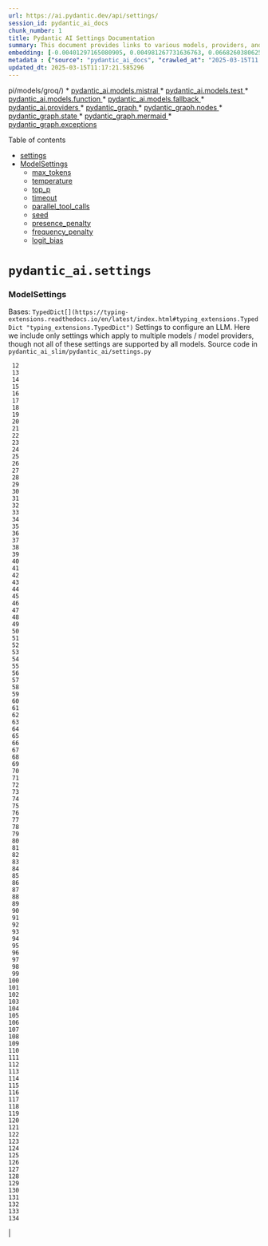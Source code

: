 ```yaml
---
url: https://ai.pydantic.dev/api/settings/
session_id: pydantic_ai_docs
chunk_number: 1
title: Pydantic AI Settings Documentation
summary: This document provides links to various models, providers, and components within the Pydantic AI framework, including ModelSettings and related functionalities.
embedding: [-0.00401297165080905, 0.004981267731636763, 0.06682603806257248, -0.06158905848860741, -0.023907355964183807, 0.013651604764163494, -0.02367551065981388, 0.007105380762368441, 0.0029901242814958096, 0.003469157963991165, -0.012499196454882622, -0.07244487851858139, 0.00711901905015111, -0.015970058739185333, 0.007234941702336073, -0.01558819692581892, 0.0161609910428524, 0.06017071008682251, 0.006120037753134966, 0.07402688264846802, 0.06475307047367096, -0.004323235712945461, 0.011380883865058422, 0.007971392013132572, -0.010521691292524338, 0.011367245577275753, 0.029785320162773132, -0.0074054161086678505, 0.028557904064655304, -0.022693578153848648, 0.018506720662117004, -0.012144609354436398, -0.029621664434671402, -0.03540416434407234, -0.02164345420897007, -0.032976604998111725, 0.014333503320813179, 0.016951993107795715, -0.0023218640126287937, 0.02524387650191784, -0.02778053842484951, -0.06671693176031113, -0.006362111773341894, -0.016815613955259323, -0.05727946385741234, 0.03922279179096222, 0.04770560935139656, 0.044896189123392105, 0.004960810765624046, 0.004780107643455267, -0.048469334840774536, 0.014047105796635151, -0.018820393830537796, 0.0076440805569291115, 0.0371498242020607, -0.012035505846142769, 0.002938981866464019, 0.0006763579440303147, 0.021452521905303, -0.019393188878893852, 0.011592271737754345, -0.02216169610619545, -0.014810832217335701, 0.03616788983345032, 0.0036276993341743946, -0.029867148026823997, -0.043368734419345856, 0.0439688079059124, -0.048169299960136414, 2.8394673790899105e-05, 0.026116706430912018, 0.0149881262332201, -0.03916824236512184, -0.03761351481080055, 0.027057725936174393, -0.027712348848581314, 0.026307638734579086, 0.10457593202590942, 0.010153466835618019, -0.029212525114417076, -0.023048164322972298, 0.022911785170435905, 0.0054620057344436646, 0.01031712256371975, -0.023048164322972298, -0.019543206319212914, -0.07069922238588333, -0.009007877670228481, -0.02385280467569828, 0.007255398668348789, 0.0019979621283710003, -0.07086287438869476, -0.050542306154966354, 0.014142571948468685, 0.08521001785993576, -0.029867148026823997, 0.03916824236512184, -0.03594968095421791, 0.0044221109710633755, 0.003658384783193469, 0.019870517775416374, -0.023825528100132942, -0.041350316256284714, 0.06906266510486603, 0.010637613944709301, -0.0037333935033529997, 0.022611750289797783, -0.02471199631690979, -0.0025127953849732876, 0.01756570115685463, -0.10517600178718567, 0.005294940900057554, -0.014101658016443253, 0.02558482624590397, -0.08079131692647934, -0.021738920360803604, -0.04999678581953049, 0.046450916677713394, 0.010753537528216839, -0.020170552656054497, -0.029730768874287605, -0.022693578153848648, 0.07446330040693283, 0.013958459720015526, 0.01807030662894249, 0.004370968323200941, -0.020334208384156227, -0.053924523293972015, -0.08062766492366791, -0.020497864112257957, -0.020866090431809425, 0.006863306742161512, 0.041486695408821106, -0.04085934907197952, -0.00554383359849453, -0.018302151933312416, -0.0446779802441597, 0.022052593529224396, -0.004374377895146608, 0.0033736920449882746, 0.030712701380252838, 0.01338566467165947, 0.003992514684796333, 0.04222314804792404, -0.004984676837921143, 0.01176274660974741, -0.03191284462809563, 0.00719402777031064, -0.021561626344919205, 0.06306196004152298, 0.009069248102605343, 0.016270095482468605, -0.00928063690662384, 0.014169847592711449, -0.02607579343020916, -0.0014515911461785436, 0.02229807712137699, 0.03834996372461319, 0.029239801689982414, -0.0371498242020607, -0.01652921549975872, 0.040804795920848846, -0.017456598579883575, -0.034667711704969406, 0.005629071034491062, 0.003220265032723546, -0.05640663206577301, -0.02060696855187416, -0.06486216932535172, -0.04876936972141266, 0.011387703008949757, 0.0069451346062123775, -0.031612806022167206, 0.004994905553758144, 0.0059052398428320885, -0.012956068851053715, -0.013058353215456009, -0.025339342653751373, -0.05624297633767128, -0.03442222997546196, -0.028694283217191696, 0.005322216544300318, -0.09748418629169464, -0.012867421843111515, -0.020347846671938896, -0.01584731787443161, -0.03965920954942703, 0.004998315125703812, 0.010296665132045746, -0.0023610731586813927, 0.03215832635760307, -0.014565348625183105, 0.030249010771512985, 0.01542454119771719, 0.0255711879581213, -0.013153819367289543, 0.027521418407559395, -0.02284359559416771, -0.005066504701972008, 0.010964925400912762, 0.0019587529823184013, 0.01667923294007778, 0.017961202189326286, -0.02098883129656315, 0.01667923294007778, -0.055124662816524506, -0.02502566948533058, 0.014701728709042072, -0.011230865493416786, -0.017252027988433838, -0.016242818906903267, -0.04211404174566269, 0.013869812712073326, 0.00315548456273973, 0.002277540508657694, 0.05370631441473961, -0.04876936972141266, -0.015438178554177284, 0.003869773121550679, 0.05108782649040222, 0.00029811743297614157, 0.024111926555633545, 0.039604656398296356, -0.006645099725574255, 0.011476349085569382, 0.022257162258028984, -0.015397264622151852, -0.02300725132226944, 0.01650194078683853, 0.017265666276216507, -0.006372340023517609, 0.005414273124188185, -0.027739625424146652, -0.00851691048592329, 0.019897794350981712, -0.04465070366859436, -0.023920994251966476, -0.005908649414777756, 0.04585084691643715, -0.028857938945293427, 0.036386094987392426, -0.01703382097184658, -0.02964894101023674, 0.056188423186540604, 0.036222439259290695, 0.011571815237402916, 0.0008020829409360886, -0.028912490233778954, -0.01958412118256092, 0.013719795271754265, 0.030985461547970772, 0.01978868991136551, 0.010351217351853848, -0.03240381181240082, -0.002032057149335742, 0.01940682716667652, -0.025843948125839233, 9.567886445438489e-05, -0.04017744958400726, 0.004892620723694563, -0.03049449436366558, 0.02472563460469246, -0.009751146659255028, -0.010160285979509354, -0.0011259847087785602, -0.031640082597732544, -0.024807462468743324, 0.0066723753698170185, -0.018506720662117004, -0.05722491070628166, 0.04481435939669609, 0.022939059883356094, 0.02677132934331894, -0.013208371587097645, -0.015615472570061684, 0.0030293334275484085, 0.00024676197790540755, 0.00494376290589571, -0.024248305708169937, 0.02029329538345337, 0.009062428958714008, -0.008660108782351017, 0.045414429157972336, 0.006679194513708353, 0.0018172591226175427, 0.03254019096493721, 0.021943489089608192, 0.03188556805253029, -0.002441196236759424, -0.008755574934184551, 0.0202796570956707, 0.021902576088905334, 0.03761351481080055, -0.023402752354741096, 0.027685074135661125, -0.00566316582262516, 0.011858212761580944, 0.028530627489089966, 0.012928793206810951, -0.012035505846142769, 0.055970218032598495, 0.049860406666994095, -0.02643037959933281, -0.04410518705844879, -0.008455540053546429, 0.01526088546961546, 0.036222439259290695, -0.014742642641067505, 0.025121135637164116, -0.009819336235523224, -0.004892620723694563, 0.003170827403664589, -0.01449715904891491, -0.02658039890229702, -0.06393478810787201, -0.009226084686815739, 0.024793824180960655, 0.03199467062950134, 0.04426884278655052, -0.0008736822637729347, -0.0416230745613575, -0.033467572182416916, -0.0077872793190181255, 0.01752478815615177, -0.011169495061039925, 0.013917545787990093, -0.02678496763110161, -0.011612729169428349, -0.01194004062563181, -0.04691460728645325, 0.028039660304784775, -0.02641674317419529, -0.054797351360321045, 0.07353591918945312, 0.02538025751709938, -0.043886978179216385, -0.006675784941762686, 0.0402047261595726, -0.031449154019355774, 0.047323744744062424, -0.03548599034547806, -0.02622581087052822, -0.05335172638297081, -0.03562236949801445, -0.027357762679457664, 0.03717709705233574, -0.005782498046755791, 0.038240861147642136, 0.03903186321258545, 0.030439943075180054, -0.012246894650161266, -0.004664184991270304, -0.011626367457211018, 0.010153466835618019, -0.050214994698762894, -0.018506720662117004, 0.0057790884748101234, -0.01151044387370348, -0.028094211593270302, 0.040504761040210724, -0.05929788202047348, 0.03327663987874985, 0.014278952032327652, -0.03747713193297386, -0.011667280457913876, -0.02352549321949482, -0.011258142068982124, -0.020879726856946945, -0.0046948702074587345, 0.00026125230942852795, 0.024398323148489, -0.013958459720015526, 0.012969707138836384, 0.00285374466329813, -0.009260179474949837, -0.0348040908575058, -0.02281631901860237, 0.0242210291326046, 0.007289493456482887, -0.014101658016443253, 0.030903633683919907, -0.0057790884748101234, 0.022543558850884438, 0.0024667673278599977, 0.031285498291254044, -0.0012725928099825978, 0.0020729710813611746, 0.009185170754790306, -0.03308570757508278, 0.0047289649955928326, 0.0005868587759323418, 0.013822079636156559, 0.010712623596191406, -0.012656033970415592, 0.003204922191798687, 0.022570835426449776, -0.012465101666748524, 0.025816671550273895, 0.0527789331972599, 0.0012231551809236407, 0.00022246934531722218, -0.031121840700507164, -0.009901164099574089, 0.016924716532230377, -0.027125917375087738, -0.015642749145627022, 0.009914802387356758, 0.01302425842732191, 0.012628757394850254, -0.006300740875303745, 0.03065815009176731, -0.010671709664165974, 0.02146616019308567, -0.004538033623248339, -0.00870102271437645, -0.053924523293972015, 0.017592977732419968, 0.031258221715688705, 0.016488302499055862, 0.008748755790293217, 0.00047732883831486106, -0.06191636994481087, -0.017633890733122826, -0.03101273812353611, -0.019543206319212914, 0.042004939168691635, 0.026525845751166344, -0.0558338388800621, -0.025434808805584908, -0.04118666052818298, 0.013678881339728832, 0.009935258887708187, 0.04770560935139656, -0.03376760706305504, 0.013119724579155445, -0.037586238235235214, -0.04418701305985451, 0.018615825101733208, 0.01107402890920639, -0.032294705510139465, 0.023416388779878616, -0.009096523746848106, -0.010003448463976383, 0.023907355964183807, -0.013106086291372776, -0.018111219629645348, -0.009996630251407623, -0.015710938721895218, -0.005990477278828621, -0.06835348904132843, 0.0021189991384744644, 0.002393463160842657, -0.003230493515729904, 0.015342713333666325, -0.001670651021413505, -0.028748834505677223, 0.06988094002008438, 0.0015717757632955909, 0.04874209314584732, -0.03815903142094612, 0.020334208384156227, -0.0016749128699302673, -0.024780185893177986, -0.01770208217203617, 0.001487390836700797, 0.005560880992561579, -0.01706109754741192, 0.014251675456762314, -0.01707473397254944, 0.0018121448811143637, 0.004251636099070311, -0.00711901905015111, 0.01707473397254944, -0.009369282983243465, 0.023211820051074028, -0.025625741109251976, 0.028585178777575493, -0.00041382707422599196, 0.023934632539749146, -0.0072008464485406876, 0.023075440898537636, -0.0149881262332201, -0.019147705286741257, 0.037722617387771606, -0.0004080735379830003, 0.08002758771181107, 0.02863973192870617, -0.008489634841680527, -0.028885213658213615, 0.013208371587097645, -0.03624971583485603, -0.006931496784090996, 0.04448704794049263, -0.016065524891018867, 0.03584057837724686, -0.0022621979005634785, -0.0037504408974200487, 0.005179018247872591, -0.018656739965081215, -0.013794803991913795, 0.020334208384156227, -0.022257162258028984, -0.019515931606292725, 0.0253938939422369, 0.021684367209672928, 0.0160518866032362, -0.0030907043255865574, -0.0057927267625927925, -0.029758043587207794, 0.03938644751906395, -0.06933542340993881, 0.02353913150727749, -0.0022281028795987368, -0.010521691292524338, 0.010658071376383305, 0.020866090431809425, 0.017811184749007225, 0.006934906356036663, -0.012649214826524258, -0.00724176038056612, 0.019543206319212914, -0.019502293318510056, -0.014551711268723011, 0.015356350690126419, 0.010092095471918583, -0.014565348625183105, 0.001732874196022749, -0.043368734419345856, -0.024752911180257797, -0.02352549321949482, 0.026321277022361755, -0.026703139767050743, -0.01685652695596218, -0.022448094561696053, -0.03131277114152908, 0.03166735917329788, 0.025012031197547913, 0.009089705534279346, -0.024575617164373398, -0.0077531845308840275, -0.006696241907775402, 0.02403009869158268, -0.022202610969543457, 0.011285417713224888, -0.0006844555027782917, 0.006085942965000868, 0.031803738325834274, 0.022884508594870567, -0.008203237317502499, -0.008755574934184551, 0.05013316869735718, 0.014074382372200489, 0.022734491154551506, -0.051360584795475006, 0.011449073441326618, -0.021247953176498413, -0.017688443884253502, -0.0021462750155478716, 0.02179347164928913, 0.013917545787990093, 0.008380530402064323, -0.01194004062563181, 0.02795783244073391, 0.04825112596154213, -0.05125148221850395, 0.04533260315656662, 0.02437104657292366, 0.006345064379274845, -0.02659403532743454, -0.02554391324520111, -0.026989536359906197, -0.0057961358688771725, -0.025162048637866974, -0.009369282983243465, 0.00515174213796854, -0.03101273812353611, -0.012581024318933487, -0.020306933671236038, -0.001726907561533153, 0.02285723388195038, -0.021520711481571198, -0.00981251709163189, -0.0021565034985542297, 0.011769565753638744, -0.0651349276304245, 0.005472234450280666, -0.022761767730116844, 0.030603598803281784, -0.02094791829586029, 0.0072008464485406876, 0.04402335733175278, -0.004626680165529251, -0.01013982854783535, -0.008830583654344082, -0.0057177175767719746, -0.0007053386070765555, 0.020702434703707695, -0.002903182292357087, -0.05212431028485298, 0.015929145738482475, -0.013167457655072212, -0.03611333668231964, -0.01822032406926155, 0.04868754372000694, -0.01993870735168457, 0.002098542172461748, -0.010705804452300072, 0.020716072991490364, -0.024643806740641594, 0.000571942247916013, -0.016229180619120598, -0.007596347481012344, 0.017770271748304367, -0.025680292397737503, -0.008332798257470131, -0.01449715904891491, -0.030030803754925728, -0.014033468440175056, 0.06742610782384872, -0.06878990679979324, -0.008462358266115189, 0.04385970160365105, 0.025762120261788368, 0.011967316269874573, -0.010637613944709301, -0.012628757394850254, -0.013440216891467571, -0.02542117051780224, -0.013692518696188927, 0.015615472570061684, -0.021520711481571198, 0.017852099612355232, 0.04244135320186615, 0.025653015822172165, -0.02251628413796425, 0.01977505162358284, 0.0059393346309661865, -0.0204569511115551, 0.004872163757681847, -0.023825528100132942, 0.019120430573821068, 0.03379488363862038, 0.0014584100572392344, -0.0419776625931263, 0.0063825687393546104, -0.018179411068558693, -0.023580044507980347, -0.000594103941693902, 0.015601834282279015, -0.013460673391819, 0.009096523746848106, -0.02042967453598976, -0.022584473714232445, 0.02405737340450287, 0.004442567937076092, -0.017115648835897446, -0.005860916338860989, -0.026962261646986008, 0.00904197245836258, 0.03777717053890228, -0.06366202980279922, 0.021070659160614014, 0.005093780811876059, -0.03526778146624565, 0.016624681651592255, 0.03524050861597061, 0.01857491210103035, -0.01380162313580513, 0.016611043363809586, -0.0016953698359429836, -0.003448700997978449, 0.0642075464129448, 0.015492730773985386, 0.0473782978951931, -0.000419367483118549, -0.0012086648494005203, 0.021875299513339996, -0.026798605918884277, -0.017770271748304367, 0.03033083863556385, -0.019297722727060318, 0.010160285979509354, -0.0797002837061882, 0.0072758556343615055, 0.05130603164434433, -0.0310400128364563, 0.030767254531383514, 0.02758960798382759, 0.008196418173611164, 0.015451816841959953, 0.026975899934768677, -0.03600423410534859, 0.007016734220087528, -0.014292589388787746, 0.010610338300466537, 0.019515931606292725, -0.0357314758002758, 0.018997687846422195, 0.011053572408854961, -0.04923306033015251, -0.027071364223957062, 0.00315378000959754, -0.0061950464732944965, 0.011401340365409851, -0.050515029579401016, 0.019720500335097313, 0.028503350913524628, 0.009253360331058502, 0.03224015608429909, -0.0204569511115551, -0.02760324627161026, 0.0067678410559892654, -0.044923461973667145, 0.00643030134961009, -0.015288161113858223, 0.0022229887545108795, 0.010105733759701252, 0.03884093090891838, -0.01650194078683853, -0.009832974523305893, -0.04137759283185005, 0.01524724718183279, -0.002105361083522439, 0.0382135845720768, 0.0032168554607778788, 0.012158247642219067, 0.014115296304225922, 0.04789654165506363, -0.014879021793603897, -0.015983697026968002, -0.009001058526337147, 0.015165419317781925, -0.017442960292100906, 0.003354939864948392, -0.023798253387212753, -0.015779128298163414, -0.03431312367320061, 0.03761351481080055, -0.03215832635760307, 0.0025860995519906282, 0.008175961673259735, 0.006089352536946535, -0.031803738325834274, 0.00015193548460956663, 0.01338566467165947, 0.004613042343407869, -0.006658737547695637, 0.03660430386662483, -0.013522044755518436, -0.033331193029880524, 0.007139476016163826, 0.011640004813671112, 0.0037947644013911486, 0.011735470965504646, 0.01838397979736328, -0.0025843947660177946, -0.028148764744400978, -0.007384959142655134, -0.05403362587094307, 0.029212525114417076, -0.0011353607987985015, -0.0015513187972828746, -0.012192342430353165, 0.024425599724054337, -0.007480424828827381, -0.020143277943134308, -0.00902833417057991, -0.006617823615670204, -0.001704745925962925, -0.008660108782351017, -0.04279594123363495, -0.026975899934768677, 0.00046795274829491973, 0.03633154556155205, 0.032458361238241196, -0.033494848757982254, 0.010698985308408737, -0.015874594449996948, 0.0031793511006981134, 0.004875573329627514, 0.009246542118489742, -0.0022144648246467113, 0.019693223759531975, -0.003542461898177862, 0.025352980941534042, -0.023907355964183807, -0.01508359145373106, -0.040995728224515915, -0.024684719741344452, 0.0030736569315195084, -0.04298687353730202, -0.01449715904891491, 0.0003187874681316316, -0.001138770254328847, -0.002476995810866356, -0.013317475095391273, 0.03529505804181099, -0.09208355098962784, 0.0026576989330351353, 0.013071991503238678, -0.006583728827536106, 0.03720437362790108, -0.012567386962473392, -0.016965631395578384, 0.016979269683361053, 0.005100599490106106, -0.02164345420897007, 0.009730689227581024, 0.034858644008636475, -0.011101305484771729, -0.0022400361485779285, 0.031612806022167206, -0.040150176733732224, -0.016447387635707855, -0.008298703469336033, 0.04385970160365105, 0.004572128411382437, -0.028203316032886505, 0.01774299517273903, -0.0007931330474093556, 0.03543143719434738, -0.035540543496608734, -0.022243523970246315, 0.007125837728381157, 0.00733040738850832, 0.02487565204501152, 0.02146616019308567, -0.012055963277816772, -0.0337403304874897, -0.023102715611457825, 0.027575969696044922, -0.02456197887659073, 0.06388023495674133, 0.02435741014778614, 0.012471920810639858, -0.008400987833738327, -0.015806403011083603, 0.009171532467007637, 0.0007407121011056006, 0.027125917375087738, 0.030412666499614716, 0.017511149868369102, -0.01617462933063507, -0.02147979848086834, -0.015942784026265144, -0.047651056200265884, -0.014033468440175056, -0.002115589566528797, 0.05880691483616829, 0.022120783105492592, 0.006000705529004335, 0.021738920360803604, 0.040477488189935684, -0.03594968095421791, -0.005182427354156971, -0.0030889995396137238, 0.020361484959721565, 0.01703382097184658, 0.0011634890688583255, -0.008469177410006523, -0.003242426784709096, -0.04874209314584732, 0.0026014421600848436, -0.010119372047483921, -0.015138143673539162, -0.02435741014778614, -0.014074382372200489, -0.015738213434815407, -3.1058338208822533e-05, -0.013119724579155445, 0.00021596999431494623, -0.01858854852616787, -0.006733746267855167, 0.003020809730514884, 0.016065524891018867, -0.016242818906903267, -0.02572120539844036, 0.019679587334394455, 0.0010023906361311674, -0.020866090431809425, 0.004913077689707279, 0.003370282705873251, -0.0035526903811842203, 0.0299762524664402, -0.03829541057348251, 0.002555414102971554, 0.0015240428037941456, 0.015097229741513729, 0.018629463389515877, -0.014347141608595848, -0.017633890733122826, -0.043396010994911194, -0.0007824783679097891, 0.011551357805728912, 0.01176274660974741, -0.007078105118125677, -0.004370968323200941, 0.009601129218935966, 0.02232535183429718, -0.0011865030974149704, 0.02435741014778614, 0.0163382850587368, 0.020184190943837166, 0.032131049782037735, -0.02779417671263218, 0.0022366265766322613, 0.04113210737705231, 0.017592977732419968, 0.027548693120479584, 0.014088019728660583, 0.025298429653048515, -0.022734491154551506, -0.025530274957418442, 0.05918877571821213, 0.035867854952812195, -0.00853736698627472, 0.014115296304225922, 0.007855469360947609, 0.017988478764891624, 0.000744121556635946, 0.060934435576200485, -0.0009444292518310249, -0.019011326134204865, 0.007214484736323357, 0.03084908239543438, -0.026471294462680817, 0.010283026844263077, 0.026280362159013748, 0.011619548313319683, -0.032294705510139465, 0.018261238932609558, -0.029512561857700348, -0.016229180619120598, 0.047623779624700546, -0.03704071789979935, 0.024984756484627724, 0.0038288591895252466, -0.0216298159211874, 0.005577928386628628, 0.043041422963142395, -0.0070235528983175755, -0.028885213658213615, 0.03423129767179489, 0.0122537137940526, -0.062461890280246735, 0.03529505804181099, -0.016461025923490524, 0.010412587784230709, -0.0004577242652885616, -0.007869106717407703, 0.052206140011548996, -0.003375396830961108, 0.019134066998958588, -0.007228122558444738, -0.03810448199510574, -0.006975820288062096, -0.02760324627161026, -0.018138496205210686, 0.0020576282404363155, -0.012403731234371662, 0.0016902555944398046, 0.020225105807185173, -0.010773994028568268, -0.019338637590408325, -0.021752556785941124, 0.015888230875134468, -0.002993533853441477, -0.004971039015799761, -0.015465455129742622, 0.030194459483027458, 0.03455860912799835, 0.0026304228231310844, 0.0902833417057991, -0.011994591914117336, -0.0021479798015207052, -0.0419776625931263, 0.026675863191485405, 0.006184818223118782, -0.0014064153656363487, 0.0023014070466160774, 0.03324936330318451, 0.07402688264846802, -0.0011839460348710418, -0.006979229860007763, 0.025352980941534042, -0.00791683979332447, 0.06158905848860741, 0.06224368140101433, 0.04156852513551712, 0.011278598569333553, 0.03624971583485603, 0.0015743328258395195, -0.02847607620060444, 0.05962519347667694, 0.016106439754366875, 0.0001226351596415043, 0.02831242047250271, 0.030276287347078323, 0.00844190176576376, -0.02386644296348095, 0.0043300543911755085, -0.027644159272313118, 0.019529569894075394, -0.010283026844263077, -0.035895127803087234, 0.015915507450699806, 0.048823922872543335, -0.0310400128364563, -0.014865384437143803, 0.005567700136452913, -0.010896735824644566, -0.025653015822172165, 0.010569424368441105, -0.022611750289797783, -0.023798253387212753, -0.035185955464839935, 0.004544852767139673, -0.017320217564702034, -0.0216298159211874, 0.00570748932659626, 0.01303789671510458, 0.0034009681548923254, 0.004507347941398621, -0.010930830612778664, 0.0313946008682251, 0.025871222838759422, 0.0032731122337281704, -0.0021616178564727306, 0.011469529941678047, -0.0027668026741594076, 0.021275227889418602, 0.025516636669635773, -0.011483168229460716, 0.036740683019161224, -0.009573852643370628, -0.013337931595742702, -0.01790665090084076, 0.008046400733292103, 0.023075440898537636, -0.014401692897081375, -0.03000352717936039, 0.008557824417948723, 0.013631148263812065, 0.009621585719287395, 0.052069757133722305, 0.007807736285030842, -0.024139201268553734, 0.014074382372200489, -0.0011651938548311591, -0.01839761808514595, -0.02523024007678032, 0.004653956275433302, -0.009471568278968334, -0.0016229180619120598, -7.468918192898855e-05, -0.0050596860237419605, -0.0047119176015257835, -0.018970413133502007, 0.047323744744062424, 0.0072758556343615055, 0.010385312139987946, 0.012840146198868752, -0.015929145738482475, 0.008141865953803062, 0.01703382097184658, 0.03952283039689064, 0.02232535183429718, -0.04072296991944313, 0.01907951571047306, -0.010358036495745182, -0.007835011929273605, -0.03117639385163784, -0.022052593529224396, -0.012915154919028282, -0.021343419328331947, -0.019338637590408325, -0.019543206319212914, -0.03524050861597061, -0.007412235252559185, 0.009798879735171795, -0.021329781040549278, 0.042686838656663895, -0.017170200124382973, -0.005901830270886421, -0.04383242502808571, 0.0053188069723546505, 0.03464043512940407, 0.024084649980068207, 0.0642075464129448, 0.01620190590620041, -0.011892307549715042, -0.005277893505990505, 0.008100952953100204, 0.007064466830343008, 0.001565809128805995, -0.005175608675926924, -0.047487400472164154, 0.020156916230916977, -0.00928063690662384, -0.01448352076113224, 0.0299762524664402, -0.0009930144296959043, -0.012812870554625988, 0.006041619461029768, -0.05046048015356064, -0.009655680507421494, 0.027862366288900375, -0.02572120539844036, -0.022052593529224396, 0.004872163757681847, 0.005687032360583544, 0.008087314665317535, 0.004861935507506132, -0.018165772780776024, -0.01117631420493126, -0.022748129442334175, 0.004466434475034475, 0.020525140687823296, 0.0187522042542696, -0.007684994488954544, -0.00970341358333826, 0.022066229954361916, -0.01774299517273903, -0.021725282073020935, -0.010589881800115108, 0.013481130823493004, -0.022570835426449776, -0.010664890520274639, 0.00438801571726799, -0.006331426091492176, 0.009348826482892036, -0.04784198850393295, -0.01108766719698906, -0.07539068162441254, -0.013344750739634037, -0.018343064934015274, -0.04533260315656662, 0.004780107643455267, -0.025843948125839233, -0.009464749135077, 0.007882745005190372, 0.012846965342760086, 0.00719402777031064, -0.02812148816883564, -0.003165713045746088, 0.016433751210570335, -0.015533644706010818, 0.07942751795053482, -0.003121389774605632, -0.02640310488641262, 0.012465101666748524, 0.02368914894759655, 0.012519653886556625, 0.014319865964353085, 0.0013424874050542712, -0.030467217788100243, -0.007719089277088642, -0.030412666499614716, 0.01790665090084076, 0.0004837216401938349, -0.013228828087449074, 0.002519614528864622, -0.009198809042572975, 0.011994591914117336, -0.02434377186000347, 0.025598464533686638, 0.0034111966378986835, 0.018697652965784073, 0.026812244206666946, -0.02367551065981388, -0.055288318544626236, 0.016420112922787666, 0.0008796488982625306, -0.005349492654204369, -0.04650546982884407, 0.02078426256775856, 0.028066936880350113, -0.0015035858377814293, -0.024984756484627724, -0.008803308010101318, 0.0016092801233753562, -0.01703382097184658, 0.019352275878190994, 0.0136379674077034, 0.0014916526852175593, 0.018343064934015274, 0.019147705286741257, 0.038404516875743866, 0.025816671550273895, -0.0038902300875633955, -0.025148412212729454, -0.01978868991136551, 0.0021224087104201317, 0.004251636099070311, 0.0022962926886975765, 0.006743974983692169, 0.025803033262491226, 0.0068189837038517, 0.03117639385163784, -0.010508053936064243, 0.003230493515729904, -0.03592240437865257, -0.028530627489089966, 0.01373343262821436, 0.0313946008682251, 0.009560215286910534, 0.03120366856455803, -0.03256746381521225, 0.028339695185422897, -0.02351185493171215, 0.03494047001004219, -0.015069954097270966, -0.04105028137564659, 0.010958106257021427, -0.002870792057365179, -0.02604851685464382, 0.025489360094070435, -0.011564996093511581, 0.017456598579883575, 0.009471568278968334, 0.015710938721895218, 0.008455540053546429, 0.0021803700365126133, -0.020402397960424423, -0.015056315809488297, 0.023716425523161888, 0.029703492298722267, 0.008305521681904793, -0.004844887647777796, -0.02622581087052822, 0.01302425842732191, -0.04110483452677727, -0.03428585082292557, 0.03491319715976715, -0.014333503320813179, -0.004657365847378969, 0.017347494140267372, 0.029621664434671402, 0.0016629796009510756, -0.03624971583485603, 0.035867854952812195, 0.005622251890599728, 0.010153466835618019, -0.016774699091911316, 0.047269195318222046, 0.010133009403944016, 0.03335846588015556, 0.009682957082986832, 0.004735784139484167, -0.038459066301584244, 0.052424345165491104, -0.0058268215507268906, 0.01737477071583271, -0.006703061051666737, 0.0009111866820603609, -0.010548967868089676, -0.0007581857498735189, 0.029103422537446022, 0.004633499309420586, 0.02761688269674778, -0.03521323204040527, -0.0032969785388559103, -0.005240388680249453, -0.0206342451274395, 0.02352549321949482, -0.01524724718183279, -0.028339695185422897, 0.043886978179216385, -0.022911785170435905, 0.024766547605395317, -0.0357314758002758, -0.007937297224998474, 0.006334835663437843, 0.01466081477701664, -0.02456197887659073, -0.011183133348822594, 0.003586785402148962, -0.02558482624590397, 0.0389227569103241, -0.023129992187023163, -0.022789042443037033, 0.0028077163733541965, -0.0014558529946953058, 0.048632990568876266, -0.0050596860237419605, -0.04500529170036316, 0.016992907971143723, 0.013978916220366955, 0.020716072991490364, -0.0014635242987424135, 0.0028912490233778954, 0.008223693817853928, -0.018520358949899673, 0.009062428958714008, -0.0008502420387230814, -0.021861661225557327, 0.0093761021271348, -0.002865677932277322, -0.023566408082842827, -0.009873888455331326, 0.018533997237682343, 0.014974487945437431, -0.02524387650191784, 0.024630168452858925, -0.022734491154551506, -0.007084923796355724, -0.005090371239930391, -0.011005839332938194, 0.02677132934331894, -0.020143277943134308, -0.018138496205210686, 0.020716072991490364, 0.014469883404672146, 0.014374417252838612, -0.01753842644393444, 0.01617462933063507, 0.011258142068982124, 0.02059333026409149, -0.006962182465940714, -0.004885801579803228, 0.01993870735168457, 0.006904220674186945, -0.010917192324995995, -0.027357762679457664, 0.010460320860147476, 0.0027702120132744312, -0.013501587323844433, -0.01958412118256092, 0.008203237317502499, 0.006587137933820486, -0.02182074822485447, 0.00213434174656868, 0.005533605348318815, -0.006955363322049379, -0.017429322004318237, 0.01073989924043417, -0.016079163178801537, -0.0033634635619819164, -0.012546929530799389, -0.0061950464732944965, -0.016815613955259323, -0.002543480833992362, 0.02265266329050064, 0.004616451915353537, -0.005168789532035589, 0.022748129442334175, -0.02983987145125866, 0.011305875144898891, -0.000259760650806129, 0.0012751498725265265, -0.007057648152112961, -0.012826507911086082, 0.012499196454882622, -0.003736803075298667, 0.009942078031599522, -0.02558482624590397, -0.03084908239543438, -0.005935925059020519, -0.00019487376266624779, -0.008407806977629662, 0.007078105118125677, 0.0245074275881052, 0.010092095471918583, 0.007528157904744148, -0.010678527876734734, -0.0028179448563605547, -0.04683277755975723, -0.01909315399825573, -0.0066723753698170185, 0.023716425523161888, -0.005970020312815905, 0.022188972681760788, -0.022284438833594322, 0.010896735824644566, 0.024125562980771065, 0.013569776900112629, 0.016992907971143723, 0.02523024007678032, -0.046314537525177, -0.03614061325788498, -0.030467217788100243, -0.015206333249807358, -0.043368734419345856, 0.0065257675014436245, 0.03472226485610008, 0.03693161532282829, -0.012021868489682674, -0.020225105807185173, 0.019311361014842987, -0.011564996093511581, 0.008060039021074772, -0.012499196454882622, 0.01772935688495636, -0.003394149011000991, 0.0056665753945708275, -0.023825528100132942, 0.03581330180168152, -0.007064466830343008, 0.015301799401640892, 0.022952698171138763, -0.045741740614175797, 0.02047058939933777, -0.032812949270009995, -0.005434730090200901, 0.017456598579883575, -0.017320217564702034, 0.014865384437143803, -0.030221736058592796, -0.01860218681395054, 0.059897951781749725, 0.005748403258621693, 0.01857491210103035, 0.039441000670194626, -0.02521660178899765, -0.028585178777575493, -0.052424345165491104, 0.005625661462545395, 0.01858854852616787, 0.0018394208746030927, -0.013494768179953098, 0.006839440669864416, 0.0032287887297570705, 0.03199467062950134, 0.029621664434671402, -0.005976838991045952, 0.032622016966342926, -0.024643806740641594, 0.011605910025537014, -0.0030242193024605513, 0.0018973822006955743, -0.005342673510313034, -0.011394521221518517, 0.030385389924049377, -0.0020013717003166676, 0.01872492954134941, 0.01752478815615177, -0.01888858526945114, 0.044896189123392105, 0.0025520045310258865, 0.034367676824331284, -0.014251675456762314, 0.023743700236082077, 0.050214994698762894, -0.001238497905433178, -0.005652937572449446, -0.00818959902971983, 0.03273111954331398, 0.005233570002019405, -0.010248932056128979, 0.026812244206666946, 0.022025316953659058, -0.02235262840986252, 0.028203316032886505, 0.02201167866587639, 0.03562236949801445, -0.03813175484538078, 0.03013990819454193, 0.002742936136201024, 0.02029329538345337, -0.012444645166397095, -0.0035015479661524296, -0.0012819689000025392, 0.01722475327551365, -0.010917192324995995, 0.018165772780776024, -0.017102010548114777, 0.01841125637292862, -0.007487243972718716, -0.02128886617720127, 0.012158247642219067, -0.007234941702336073, 0.01907951571047306, 0.030221736058592796, -0.01689744181931019, 0.0017456597415730357, 0.027153192088007927, 0.0009904573671519756, 0.019652310758829117, 0.005768860224634409, 0.0344495065510273, -0.013794803991913795, -0.01296288799494505, -0.02062060683965683, -0.026103070005774498, 0.024425599724054337, 0.03013990819454193, 0.005124466028064489, -0.039113689213991165, 0.006495081819593906, -0.0121105145663023, -0.017811184749007225, -0.005339263938367367, 0.006010934244841337, 0.010760355740785599, -0.004162989556789398, -0.016733786091208458, 0.007337226532399654, 0.0007739546126686037, 0.0017678214935585856, 0.02812148816883564, -0.004248226992785931, 0.008830583654344082, 0.012969707138836384, -0.023975545540452003, -0.003126503899693489, -0.04072296991944313, -0.0095533961430192, 0.00844190176576376, -0.011012658476829529, 0.020375123247504234, 0.0018394208746030927, -0.007350864354521036, -0.00584386894479394, 0.03813175484538078, -0.03412219509482384, 0.008128228597342968, 0.012390092946588993, 0.012574206106364727, 0.03150370344519615, 0.03597695752978325, 0.0006836031097918749, 0.00438460661098361, 0.012042324990034103, -0.011012658476829529, -0.001377434702590108, 0.0022076459135860205, -0.008707841858267784, 0.02247536927461624, -0.023661872372031212, -0.0012035506078973413, -0.014442606829106808, -0.002059333026409149, -0.022966336458921432, -0.03052177093923092, -0.003003762336447835, -0.01141497865319252]
metadata : {"source": "pydantic_ai_docs", "crawled_at": "2025-03-15T11:17:21.585296", "url_path": "/api/settings/", "chunk_size": 2939}
updated_dt: 2025-03-15T11:17:21.585296
---
```

pi/models/groq/)
    * [ pydantic_ai.models.mistral  ](https://ai.pydantic.dev/api/models/mistral/)
    * [ pydantic_ai.models.test  ](https://ai.pydantic.dev/api/models/test/)
    * [ pydantic_ai.models.function  ](https://ai.pydantic.dev/api/models/function/)
    * [ pydantic_ai.models.fallback  ](https://ai.pydantic.dev/api/models/fallback/)
    * [ pydantic_ai.providers  ](https://ai.pydantic.dev/api/providers/)
    * [ pydantic_graph  ](https://ai.pydantic.dev/api/pydantic_graph/graph/)
    * [ pydantic_graph.nodes  ](https://ai.pydantic.dev/api/pydantic_graph/nodes/)
    * [ pydantic_graph.state  ](https://ai.pydantic.dev/api/pydantic_graph/state/)
    * [ pydantic_graph.mermaid  ](https://ai.pydantic.dev/api/pydantic_graph/mermaid/)
    * [ pydantic_graph.exceptions  ](https://ai.pydantic.dev/api/pydantic_graph/exceptions/)


Table of contents 
  * [ settings  ](https://ai.pydantic.dev/api/settings/#pydantic_ai.settings)
  * [ ModelSettings  ](https://ai.pydantic.dev/api/settings/#pydantic_ai.settings.ModelSettings)
    * [ max_tokens  ](https://ai.pydantic.dev/api/settings/#pydantic_ai.settings.ModelSettings.max_tokens)
    * [ temperature  ](https://ai.pydantic.dev/api/settings/#pydantic_ai.settings.ModelSettings.temperature)
    * [ top_p  ](https://ai.pydantic.dev/api/settings/#pydantic_ai.settings.ModelSettings.top_p)
    * [ timeout  ](https://ai.pydantic.dev/api/settings/#pydantic_ai.settings.ModelSettings.timeout)
    * [ parallel_tool_calls  ](https://ai.pydantic.dev/api/settings/#pydantic_ai.settings.ModelSettings.parallel_tool_calls)
    * [ seed  ](https://ai.pydantic.dev/api/settings/#pydantic_ai.settings.ModelSettings.seed)
    * [ presence_penalty  ](https://ai.pydantic.dev/api/settings/#pydantic_ai.settings.ModelSettings.presence_penalty)
    * [ frequency_penalty  ](https://ai.pydantic.dev/api/settings/#pydantic_ai.settings.ModelSettings.frequency_penalty)
    * [ logit_bias  ](https://ai.pydantic.dev/api/settings/#pydantic_ai.settings.ModelSettings.logit_bias)


# `pydantic_ai.settings`
###  ModelSettings
Bases: `TypedDict[](https://typing-extensions.readthedocs.io/en/latest/index.html#typing_extensions.TypedDict "typing_extensions.TypedDict")`
Settings to configure an LLM.
Here we include only settings which apply to multiple models / model providers, though not all of these settings are supported by all models.
Source code in `pydantic_ai_slim/pydantic_ai/settings.py`
```
 12
 13
 14
 15
 16
 17
 18
 19
 20
 21
 22
 23
 24
 25
 26
 27
 28
 29
 30
 31
 32
 33
 34
 35
 36
 37
 38
 39
 40
 41
 42
 43
 44
 45
 46
 47
 48
 49
 50
 51
 52
 53
 54
 55
 56
 57
 58
 59
 60
 61
 62
 63
 64
 65
 66
 67
 68
 69
 70
 71
 72
 73
 74
 75
 76
 77
 78
 79
 80
 81
 82
 83
 84
 85
 86
 87
 88
 89
 90
 91
 92
 93
 94
 95
 96
 97
 98
 99
100
101
102
103
104
105
106
107
108
109
110
111
112
113
114
115
116
117
118
119
120
121
122
123
124
125
126
127
128
129
130
131
132
133
134
```
|